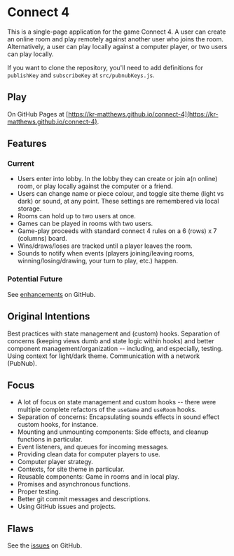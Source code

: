 # Connect 4

This is a single-page application for the game Connect 4. A user can create an online room and play remotely against another user who joins the room. Alternatively, a user can play locally against a computer player, or two users can play locally.

If you want to clone the repository, you'll need to add definitions for `publishKey` and `subscribeKey` at `src/pubnubKeys.js`.

## Play

On GitHub Pages at [https://kr-matthews.github.io/connect-4](https://kr-matthews.github.io/connect-4).

## Features

### Current

- Users enter into lobby. In the lobby they can create or join a(n online) room, or play locally against the computer or a friend.
- Users can change name or piece colour, and toggle site theme (light vs dark) or sound, at any point. These settings are remembered via local storage.
- Rooms can hold up to two users at once.
- Games can be played in rooms with two users.
- Game-play proceeds with standard connect 4 rules on a 6 (rows) x 7 (columns) board.
- Wins/draws/loses are tracked until a player leaves the room.
- Sounds to notify when events (players joining/leaving rooms, winning/losing/drawing, your turn to play, etc.) happen.

### Potential Future

See [enhancements](https://github.com/kr-matthews/connect-4/issues?q=is%3Aissue+is%3Aopen+label%3Aenhancement) on GitHub.

## Original Intentions

Best practices with state management and (custom) hooks. Separation of concerns (keeping views dumb and state logic within hooks) and better component management/organization -- including, and especially, testing. Using context for light/dark theme. Communication with a network (PubNub).

## Focus

- A lot of focus on state management and custom hooks -- there were multiple complete refactors of the `useGame` and `useRoom` hooks.
- Separation of concerns: Encapsulating sounds effects in sound effect custom hooks, for instance.
- Mounting and unmounting components: Side effects, and cleanup functions in particular.
- Event listeners, and queues for incoming messages.
- Providing clean data for computer players to use.
- Computer player strategy.
- Contexts, for site theme in particular.
- Reusable components: Game in rooms and in local play.
- Promises and asynchronous functions.
- Proper testing.
- Better git commit messages and descriptions.
- Using GitHub issues and projects.

## Flaws

See the [issues](https://github.com/kr-matthews/connect-4/issues) on GitHub.
